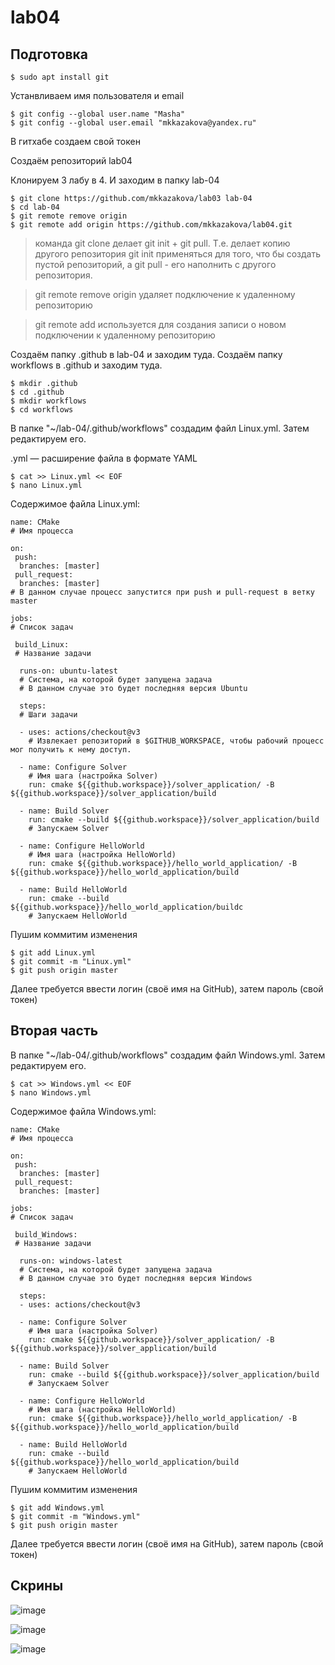 # lab04

## Подготовка

```
$ sudo apt install git
```

Устанвливаем имя пользователя и email

```
$ git config --global user.name "Masha"
$ git config --global user.email "mkkazakova@yandex.ru"
```

В гитхабе создаем свой токен

Создаём репозиторий lab04

Клонируем 3 лабу в 4. И заходим в папку lab-04

```
$ git clone https://github.com/mkkazakova/lab03 lab-04
$ cd lab-04
$ git remote remove origin
$ git remote add origin https://github.com/mkkazakova/lab04.git
```

> команда git clone делает git init + git pull. Т.е. делает копию другого репозитория
> git init применяться для того, что бы создать пустой репозиторий, а git pull - его наполнить с другого репозитория.

> git remote remove origin удаляет подключение к удаленному репозиторию

> git remote add используется для создания записи о новом подключении к удаленному репозиторию


Создаём папку .github в lab-04 и заходим туда. Создаём папку workflows в .github и заходим туда.

```
$ mkdir .github
$ cd .github
$ mkdir workflows
$ cd workflows
```

В папке "~/lab-04/.github/workflows" создадим файл Linux.yml. Затем редактируем его.

.yml — расширение файла в формате YAML

```
$ cat >> Linux.yml << EOF
$ nano Linux.yml
```

Содержимое файла Linux.yml:

```
name: CMake
# Имя процесса

on:
 push:
  branches: [master]
 pull_request:
  branches: [master]
# В данном случае процесс запустится при push и pull-request в ветку master

jobs: 
# Список задач

 build_Linux:
 # Название задачи
	
  runs-on: ubuntu-latest
  # Система, на которой будет запущена задача
  # В данном случае это будет последняя версия Ubuntu

  steps:
  # Шаги задачи

  - uses: actions/checkout@v3
    # Извлекает репозиторий в $GITHUB_WORKSPACE, чтобы рабочий процесс мог получить к нему доступ.

  - name: Configure Solver
    # Имя шага (настройка Solver)
    run: cmake ${{github.workspace}}/solver_application/ -B ${{github.workspace}}/solver_application/build

  - name: Build Solver
    run: cmake --build ${{github.workspace}}/solver_application/build
    # Запускаем Solver

  - name: Configure HelloWorld
    # Имя шага (настройка HelloWorld)
    run: cmake ${{github.workspace}}/hello_world_application/ -B ${{github.workspace}}/hello_world_application/build

  - name: Build HelloWorld
    run: cmake --build ${{github.workspace}}/hello_world_application/buildс
    # Запускаем HelloWorld
```

Пушим коммитим изменения

```
$ git add Linux.yml
$ git commit -m "Linux.yml"
$ git push origin master
```

Далее требуется ввести логин (своё имя на GitHub), затем пароль (свой токен)

## Вторая часть

В папке "~/lab-04/.github/workflows" создадим файл Windows.yml. Затем редактируем его.

```
$ cat >> Windows.yml << EOF
$ nano Windows.yml
```

Содержимое файла Windows.yml:

```
name: CMake
# Имя процесса

on:
 push:
  branches: [master]
 pull_request:
  branches: [master]

jobs: 
# Список задач

 build_Windows:
 # Название задачи

  runs-on: windows-latest
  # Система, на которой будет запущена задача
  # В данном случае это будет последняя версия Windows

  steps:
  - uses: actions/checkout@v3

  - name: Configure Solver
    # Имя шага (настройка Solver)
    run: cmake ${{github.workspace}}/solver_application/ -B ${{github.workspace}}/solver_application/build

  - name: Build Solver
    run: cmake --build ${{github.workspace}}/solver_application/build
    # Запускаем Solver

  - name: Configure HelloWorld
    # Имя шага (настройка HelloWorld)
    run: cmake ${{github.workspace}}/hello_world_application/ -B ${{github.workspace}}/hello_world_application/build

  - name: Build HelloWorld
    run: cmake --build ${{github.workspace}}/hello_world_application/build
    # Запускаем HelloWorld
```

Пушим коммитим изменения

```
$ git add Windows.yml
$ git commit -m "Windows.yml"
$ git push origin master
```

Далее требуется ввести логин (своё имя на GitHub), затем пароль (свой токен)


## Скрины

![image](https://user-images.githubusercontent.com/125077130/226405331-1ad0eecb-fc2e-4867-9ff2-7ef6687c8fed.png)

![image](https://user-images.githubusercontent.com/125077130/226405408-a04ec934-2cd0-41ae-bed8-09fad0887fae.png)

![image](https://user-images.githubusercontent.com/125077130/226405466-62725550-fc5f-4622-bf22-6308ee3dac00.png)

